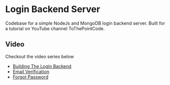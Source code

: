 # Login Backend Server

Codebase for a simple NodeJs and MongoDB login backend server. Built for a tutorial on YouTube channel ToThePointCode.

## Video

Checkout the video series below

- [Building The Login Backend](https://www.youtube.com/playlist?list=PLk8gdrb2DmCi-9ys7sVZvKNQISs5Bkw-t)
- [Email Verification](https://www.youtube.com/playlist?list=PLk8gdrb2DmCgItOhBqAQOzyrH5GJfA7Ze)
- [Forgot Password](https://www.youtube.com/playlist?list=PLk8gdrb2DmChnvlwSWnnzSW1WyEPQQeQ2)
